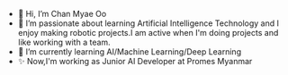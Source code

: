 - 👋 Hi, I’m Chan Myae Oo
- 👀 I’m passionate about learning Artificial Intelligence Technology and I enjoy making robotic projects.I am active when I'm doing projects and like working with a team.
- 🌱 I’m currently learning AI/Machine Learning/Deep Learning
- ✨ Now,I'm working as Junior AI Developer at Promes Myanmar


<!---
ChanMyaeO/ChanMyaeO is a ✨ special ✨ repository because its `README.md` (this file) appears on your GitHub profile.
You can click the Preview link to take a look at your changes.
--->
